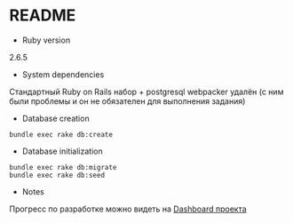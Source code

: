 # README

* Ruby version

2.6.5

* System dependencies

Стандартный Ruby on Rails набор + postgresql
webpacker удалён (с ним были проблемы и он не обязателен для выполнения задания)

* Database creation
```
bundle exec rake db:create
```

* Database initialization
```
bundle exec rake db:migrate
bundle exec rake db:seed
```

* Notes

Прогресс по разработке можно видеть на [Dashboard проекта](https://github.com/KateDesnenko/library/projects/1)
